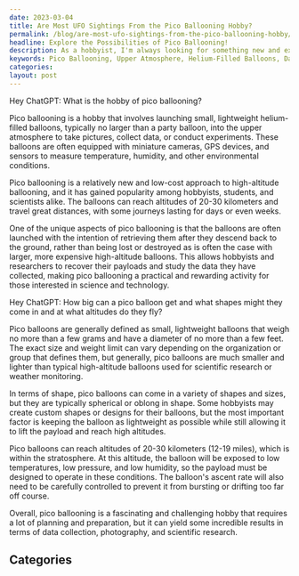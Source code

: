 ```yaml
---
date: 2023-03-04
title: Are Most UFO Sightings From the Pico Ballooning Hobby?
permalink: /blog/are-most-ufo-sightings-from-the-pico-ballooning-hobby/
headline: Explore the Possibilities of Pico Ballooning!
description: As a hobbyist, I'm always looking for something new and exciting to try. Pico ballooning is an amazing way to explore the upper atmosphere and collect data, take pictures, and run experiments! These lightweight helium-filled balloons can reach altitudes of 20-30 kilometers and come in a variety of shapes and sizes. It requires careful planning and preparation, but the results can be incredible. Come join me as I explore the possibilities of pico ballooning!
keywords: Pico Ballooning, Upper Atmosphere, Helium-Filled Balloons, Data Collection, Photography, Experiments, Altitudes, Shapes, Sizes, Planning, Preparation, Results
categories: 
layout: post
---
```


Hey ChatGPT: What is the hobby of pico ballooning?

Pico ballooning is a hobby that involves launching small, lightweight
helium-filled balloons, typically no larger than a party balloon, into the
upper atmosphere to take pictures, collect data, or conduct experiments. These
balloons are often equipped with miniature cameras, GPS devices, and sensors to
measure temperature, humidity, and other environmental conditions.

Pico ballooning is a relatively new and low-cost approach to high-altitude
ballooning, and it has gained popularity among hobbyists, students, and
scientists alike. The balloons can reach altitudes of 20-30 kilometers and
travel great distances, with some journeys lasting for days or even weeks.

One of the unique aspects of pico ballooning is that the balloons are often
launched with the intention of retrieving them after they descend back to the
ground, rather than being lost or destroyed as is often the case with larger,
more expensive high-altitude balloons. This allows hobbyists and researchers to
recover their payloads and study the data they have collected, making pico
ballooning a practical and rewarding activity for those interested in science
and technology.

Hey ChatGPT: How big can a pico balloon get and what shapes might they come in and at what altitudes do they fly?

Pico balloons are generally defined as small, lightweight balloons that weigh no more than a few grams and have a diameter of no more than a few feet. The exact size and weight limit can vary depending on the organization or group that defines them, but generally, pico balloons are much smaller and lighter than typical high-altitude balloons used for scientific research or weather monitoring.

In terms of shape, pico balloons can come in a variety of shapes and sizes, but they are typically spherical or oblong in shape. Some hobbyists may create custom shapes or designs for their balloons, but the most important factor is keeping the balloon as lightweight as possible while still allowing it to lift the payload and reach high altitudes.

Pico balloons can reach altitudes of 20-30 kilometers (12-19 miles), which is within the stratosphere. At this altitude, the balloon will be exposed to low temperatures, low pressure, and low humidity, so the payload must be designed to operate in these conditions. The balloon's ascent rate will also need to be carefully controlled to prevent it from bursting or drifting too far off course.

Overall, pico ballooning is a fascinating and challenging hobby that requires a lot of planning and preparation, but it can yield some incredible results in terms of data collection, photography, and scientific research.


## Categories

<ul></ul>